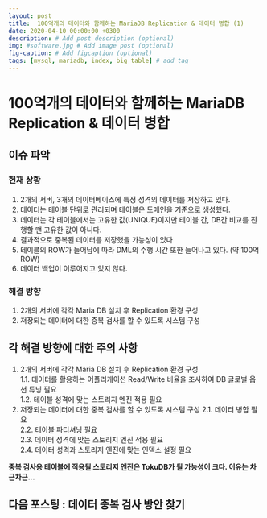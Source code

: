 ```yaml
---
layout: post
title:  100억개의 데이터와 함께하는 MariaDB Replication & 데이터 병합 (1)  
date: 2020-04-10 00:00:00 +0300
description: # Add post description (optional)
img: #software.jpg # Add image post (optional)
fig-caption: # Add figcaption (optional)
tags: [mysql, mariadb, index, big table] # add tag
---
```


# 100억개의 데이터와 함께하는 MariaDB Replication & 데이터 병합
## 이슈 파악
### 현재 상황
1. 2개의 서버, 3개의 데이터베이스에 특정 성격의 데이터를 저장하고 있다.
2. 데이터는 테이블 단위로 관리되며 테이블은 도메인을 기준으로 생성했다.  
3. 데이터는 각 테이블에서는 고유한 값(UNIQUE)이지만 테이블 간, DB간 비교를 진행할 땐 고유한 값이 아니다.
4. 결과적으로 중복된 데이터를 저장했을 가능성이 있다
5. 테이블의 ROW가 늘어남에 따라 DML의 수행 시간 또한 늘어나고 있다. (약 100억 ROW) 
6. 데이터 백업이 이루어지고 있지 않다.
 
### 해결 방향  
1. 2개의 서버에 각각 Maria DB 설치 후 Replication 환경 구성 
2. 저장되는 데이터에 대한 중복 검사를 할 수 있도록 시스템 구성


## 각 해결 방향에 대한 주의 사항
1. 2개의 서버에 각각 Maria DB 설치 후 Replication 환경 구성  
1.1. 데이터를 활용하는 어플리케이션 Read/Write 비율을 조사하여 DB 글로벌 옵션 튜닝 필요    
1.2. 테이블 성격에 맞는 스토리지 엔진 적용 필요
2. 저장되는 데이터에 대한 중복 검사를 할 수 있도록 시스템 구성
2.1. 데이터 병합 필요  
2.2. 테이블 파티셔닝 필요  
2.3. 데이터 성격에 맞는 스토리지 엔진 적용 필요  
2.4. 데이터 성격과 스토리지 엔진에 맞는 인덱스 설정 필요  

**중복 검사용 테이블에 적용될 스토리지 엔진은 TokuDB가 될 가능성이 크다. 이유는 차근차근...** 
 
## 다음 포스팅 : 데이터 중복 검사 방안 찾기